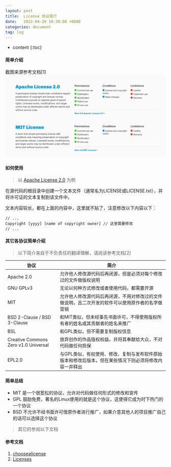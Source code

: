 ```yaml
---
layout: post
title:  License 协议简介
date:   2022-04-20 10:30:00 +0800
categories: document
tag: log
---
```


* content
{:toc}

#### 简单介绍
截图来源参考文档[1]
<img src="../styles/images/license/license.png" alt="license" />

#### 如何使用
> 以 [Apache License 2.0](https://choosealicense.com/licenses/apache-2.0/) 为例

在源代码的根目录中创建一个文本文件（通常名为LICENSE或LICENSE.txt），并将许可证的文本复制到该文件中。

文本内容较长，都在上面的内容中，这里就不贴了，注意修改以下内容以下：

```
// ...
Copyright [yyyy] [name of copyright owner] // 这里需要修改
// ...
```

#### 其它各协议简单介绍

> 以下简介来自于不负责任的翻译理解，请阅读参考文档[2]

|  协议   | 简介  | 
|  ---   | ---  | 
|  Apache 2.0 | 允许他人修改源代码后再闭源，但是必须对每个修改过的文件做版权说明 | 
|  GNU GPLv3 | 无论以何种方式修改或者使用代码，都需要开源 | 
|  MIT   | 允许他人修改源代码后再闭源，不用对修改过的文件做说明，且二次开发的软件可以使用原作者的名字做营销  | 
|  BSD 2-Clause / BSD 3-Clause   | 和MIT类似，但未经事先书面许可，不得使用版权所有者的姓名或其贡献者的姓名来推广  | 
|  BSL  | 和GPL类似，但不需要复制版权信息  | 
|  Creative Commons Zero v1.0 Universal  | 放弃创作的作品版权权益，并将其奉献给大众，不对代码做任何担保  | 
|  EPL2.0  | 与GPL类似，有权使用、修改、复制与发布软件原始版本和修改后版本，但在某些情况下则必须将修改内容一并释出  | 

#### 简单总结

- MIT 是一个很宽松的协议，允许对代码做任何形式的修改和宣传
- GPL 鼓励免费，著名的Linux使用的就是这个协议，这使得它成为时下热门的一个协议
- BSD 不允许不经书面许可借原作者进行推广，如果介意其他人的项目推广自己的话可以选择这个协议

> 其它的参阅以下文档

#### 参考文档
1. [choosealicense](https://choosealicense.com)
2. [Licenses](https://choosealicense.com/licenses/)

